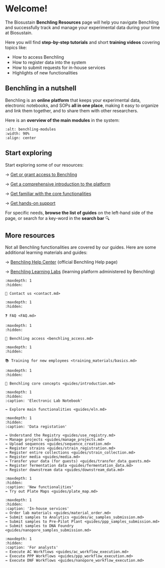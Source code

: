 # Welcome!

The Biosustain **Benchling Resources** page will help you navigate Benchling and successfully track and manage your experimental data during your time at Biosustain.

Here you will find **step-by-step tutorials** and short **training videos** covering topics like:
- How to access Benchling
- How to register data into the system
- How to submit requests for in-house services
- Highlights of new functionalities 

## Benchling in a nutshell

Benchling is an **online platform** that keeps your experimental data, electronic notebooks, and SOPs **all in one place**, making it easy to organize and link them together, and to share them with other researchers.

Here is an **overview of the main modules** in the system: 


````{figure} ./_static/images/benchling-modules.png
:alt: benchling-modules
:width: 90%
:align: center

````


## Start exploring

Start exploring some of our resources: 

→ [Get or grant access to Benchling](/benchling_access.md) 

→ [Get a comprehensive introduction to the platform](/training_materials/basics.md) 

→ [Get familiar with the core functionalities](/guides/introduction.md) 

→ [Get hands-on support](/contact.md)

For specific needs, **browse the list of guides** on the left-hand side of the page, or search for a key-word in the **search bar** 🔍 

## More resources

Not all Benchling functionalities are covered by our guides. 
Here are some additional learning materials and guides:

→ [Benchling Help Center](https://help.benchling.com/hc/en-us) (official Benchling Help page)

→ [Benchling Learning Labs](https://www.benchling.com/learning-labs) (learning platform administered by Benchling)

```{toctree}
:maxdepth: 1
:hidden:

📩 Contact us <contact.md>
```

```{toctree}
:maxdepth: 1
:hidden:

❓ FAQ <FAQ.md>
```

```{toctree}
:maxdepth: 1
:hidden:

🔐 Benchling access <benchling_access.md>
```

```{toctree}
:maxdepth: 1
:hidden:

📚 Training for new employees <training_materials/basics.md>
```

```{toctree}
:maxdepth: 1
:hidden:

📌 Benchling core concepts <guides/introduction.md>
```

```{toctree}
:maxdepth: 1
:hidden:
:caption: 'Electronic Lab Notebook'

→ Explore main functionalities <guides/eln.md>
```


```{toctree}
:maxdepth: 1
:hidden:
:caption: 'Data registation'

→ Understand the Registry <guides/use_registry.md>
→ Manage projects <guides/manage_projects.md>
→ Upload sequences <guides/sequence_creation.md>
→ Register strains <guides/strain_registration.md>
→ Register entire collections <guides/strain_collection.md>
→ Register media <guides/media.md>
→ Transfer your data (for guests) <guides/transfer_data_guests.md>
→ Register fermentation data <guides/fermentation_data.md>
→ Register downstream data <guides/downstream_data.md>
```

```{toctree}
:maxdepth: 1
:hidden:
:caption: 'New functionalities'
→ Try out Plate Maps <guides/plate_map.md>
```

```{toctree}
:maxdepth: 1
:hidden:
:caption: 'In-house services'
→ Order lab materials <guides/material_order.md>
→ Submit samples to Analytics <guides/ac_samples_submission.md>
→ Submit samples to Pre-Pilot Plant <guides/ppp_samples_submission.md>
→ Submit samples to DNA Foundry <guides/nanopore_samples_submission.md>
```

```{toctree}
:maxdepth: 1
:hidden:
:caption: 'For analysts'
→ Execute AC Workflows <guides/ac_workflow_execution.md>
→ Execute PPP Workflows <guides/ppp_workflow_execution.md>
→ Execute DNF Workflows <guides/nanopore_workflow_execution.md>
```
